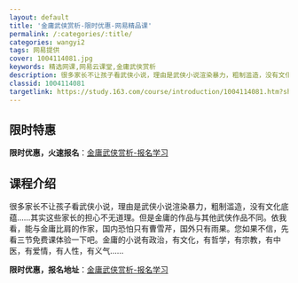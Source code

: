 ```yaml
---
layout: default
title: '金庸武侠赏析-限时优惠-网易精品课'
permalink: /:categories/:title/
categories: wangyi2
tags: 网易提供
cover: 1004114081.jpg
keywords: 精选网课,网易云课堂,金庸武侠赏析
description: 很多家长不让孩子看武侠小说，理由是武侠小说渲染暴力，粗制滥造，没有文化底蕴……其实这些家长的担心不无道理。但是金庸的作品
classid: 1004114081
targetlink: https://study.163.com/course/introduction/1004114081.htm?share=1&shareId=1025206652&utm_campaign=share&utm_medium=iphoneShare&utm_source=&utm_u=1025206652
---
```


## 限时特惠

**限时优惠，火速报名**：[金庸武侠赏析-报名学习](https://study.163.com/course/introduction/1004114081.htm?share=1&shareId=1025206652&utm_campaign=share&utm_medium=iphoneShare&utm_source=&utm_u=1025206652)

## 课程介绍

很多家长不让孩子看武侠小说，理由是武侠小说渲染暴力，粗制滥造，没有文化底蕴……其实这些家长的担心不无道理。但是金庸的作品与其他武侠作品不同。依我看，能与金庸比肩的作家，国内恐怕只有曹雪芹，国外只有雨果。您如果不信，先看三节免费课体验一下吧。金庸的小说有政治，有文化，有哲学，有宗教，有中医，有爱情，有人性，有义气……

**限时优惠，报名地址**：[金庸武侠赏析-报名学习](https://study.163.com/course/introduction/1004114081.htm?share=1&shareId=1025206652&utm_campaign=share&utm_medium=iphoneShare&utm_source=&utm_u=1025206652)

